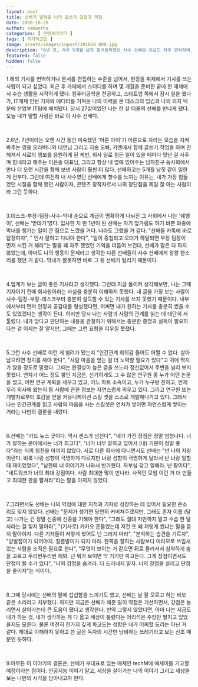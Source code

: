 ```yaml
---
layout: post
title: 선배가 말해준 나의 글쓰기 강점과 약점
date: 2020-10-28
author: samantha
categories: [ 콘텐츠라이터 ]
tags: [ 작가적고민 ]
image: assets/images/inpost/201028_000.jpg
description: "6년 전, 겨우 5개월 남짓 동거동락했던 사수 선배와 지금도 자주 연락하며 지낸다. 선배는 잘하는 건 칭찬해주고, 잘 하지 못하는 부분에 대해 쓴소리를 아끼지 않았다. 지금의 자존감의 팔할은 선배가 키워줬다고 해도 지나침이 없다."
featured: false
hidden: false
---
```


1.해외 기사를 번역하거나 문서를 편집하는 수준을 넘어서, 현장을 취재해서 기사를 쓰는 사람이 되고 싶었다. 퇴근 후 카페에서 스터디를 하며 몇 개월을 준비한 끝에 한 매체에서 수습 생활을 시작하게 됐다. 컴퓨터공학을 전공하고, 스타트업 쪽에서 잠시 일을 했다가, IT매체 인턴 기자와 에디터를 거쳐온 나의 이력을 본 데스크의 입김과 나의 의지 덕분에 산업부 IT팀에 배치됐다. 당시 27살이었던 나는 한 살 터울의 선배를 만나게 됐다. 오늘 내가 말할 사람은 바로 이 사수 선배다.

<br/>

2.6년, 7년이라는 오랜 시간 동안 미숙했던 '어른 아이'가 어른으로 자라는 모습을 지켜봐주는 영웅 오라버니와 대연님 그리고 지송 오빠, 카엔에서 함께 글쓰기 작업을 하며 친해져서 서로의 행보를 응원하게 된 케빈, 회사 일로 힘든 일이 있을 때마다 맛난 걸 사주며 힘내라고 해주는 이은솔 대표님, 그리고 항상 내 옆에 있어주는 남자친구 등사회에서 만나 더 오랜 시간을 함께 보낸 사람이 훨씬 더 많다. 선배하고는 5개월 남짓 같이 일한 게 전부다. 그런데 여전히 내 사수였던 선배에게 향수를 느끼는 이유는, 내가 가장 힘들었던 시절을 함께 했던 사람이자, 콘텐츠 창작자로서 나의 장단점을 제일 잘 아는 사람이라 그런 듯하다.

<br/>

3.데스크-부장-팀장-사수-막내 순으로 계급이 명확하게 나눠진 그 사회에서 나는 '쉐뱅이', 선배는 '받데기'였다. 입사한 지 만 1년이 된 선배는 자기 앞가림도 하기 바쁜 와중에 막내를 챙기는 일이 큰 짐으로 느꼈을 거다. 나라도 그랬을 거 같다.  "선배들 카톡에 바로 답장하자", " 인사 잘하고 다녀야 한다", "일이 중첩되고 오더가 하달되면 부장 팀장이 먼저 시킨 거 해라"는 말을 꽤 자주 했었던 기억을 더듬어 보건대, 선배가 말은 다 하지 않았는데, 아마도 나의 행동이 문제라고 생각한 다른 선배들이 사수 선배에게 왕왕 한소리를 했던 거 같다. 막내가 잘못하면 바로 그 윗 선배가 털리기 때문이다.

<br/>

4.업계가 보는 글이 좋은 기사라고 생각했다. 그런데 지금 돌이켜 생각해보면, 나는 그때 기자이기 전에 회사원이라는 사실을 충분히 이해하지 못했다. 내 글을 가장 보는 사람이 사수-팀장-부장-데스크부터 충분히 설득할 수 있는 기사를 쓰지 못했기 때문이다. 내부에서부터 먼저 인정과 공감대를 형성했다면, 어쩌면 내가 원하는 기사를 충분히 썼을 수도 있었겠다는 생각이 든다. 하지만 당시 나는 사람과 사람의 관계를 읽는 데 대단히 서툴렀다. 내가 맞다고 판단하는 내용을 관철하기 위해서는 충분한 증명과 설득이 필요하다는 걸 이제는 잘 알지만, 그때는 그런 요령을 피우질 못했다.

<br/>

5.그런 사수 선배로 이런 게 염려가 됐는지 "인간관계 회의감 들어도 어쩔 수 없다. 살아남으려면 정치를 해야 한다", "사람 마음을 얻는 걸 더 노력할 필요가 있다"고 귀에 딱지가 앉을 정도로 말했다. 그때는 완결성이 높은 글을 쓰느라 정신없어서 주변을 널리 보지 못했다. 연차가 어느 정도 쌓인 지금은, 신기하게도 그 수 많은 연구원 중 누가 어떤 논문을 썼고, 어떤 연구 계획을 세우고 있고, 어느 파트 소속이고, 누가 누구랑 친하고, 언제 우리 회사에 왔는지 등 사람에 관한 정보는 자연스럽게 외우고 있다. 그리고 연구원 또는 개발자로부터 호감을 얻을 커뮤니케이션 스킬 셋을 스스로 개발해나가고 있다. 그래서 나는 인간관계를 읽고 사람의 마음을 사는 스킬셋은 연차가 쌓이면 자연스럽게 쌓이는 거라는 나만의 결론을 내렸다.

<br/>

6.선배는 "카드 뉴스 굿이다. 역시 센스가 넘친다", "네가 가진 장점은 정말 엄청나다. 너가 잘하는 분야에서는 너가 최고다", "너가 너무 잘하고 있어서 (내) 기분이 정말 좋다"라는 식의 칭찬을 아끼지 않았다. 서로 다른 회사에 다니면서도 선배는 "넌 나의 자랑이란다. 비록 나랑 성향이 극명하게 다르지만 너랑 성향이 극명하게 달라서 난 너랑 일할 때 재미있었다", "남한테 너 이야기가 나와서 반가웠다. 자부심 갖고 일해라. 넌 짱이다", "네트워크가 너의 최대 강점이다. 사람 최대한 많이 만나라. 사적인 모임 이런 거 더 만들고 최대한 판을 펼쳐라"라는 말을 아끼지 않았다.

<br/>

7.그러면서도 선배는 나의 약점에 대한 지적과 기자로 성장하는 데 있어서 필요한 쓴소리도 잊지 않았다. 선배는 "문제가 생기면 당연히 커버쳐주겠지만, 그래도 혼자 이름 (달고) 나가는 건 정말 신중에 신중을 기해야 한다", "그래도 절대 자만하지 말고 수습 한 달 차라는 걸 잊지 말아라", "(기사로) 카카오 흔들었는데 저건 또 왜 저렇게 썼냐는 말을 듣지 말아야지. 다른 기자들이 저렇게 썼어도 넌 그러지 마라", "분석하는 습관을 기르자", "양발잡이가 되어야지. 절름발이가 되지 마라. 한쪽을 잘하는 사람보다 여러모로 쓰임새 있는 사람을 조직은 필요로 한다", "무엇이 보이는 거 같으면 뒤로 물러서서 침착하게 숨을 고르고 두리번두리번 해봐. 넌 뭐가 보이면 막 거기만 파고든다. 그게 장점이면서도 단점이 될 수가 있다", "너의 감정을 숨겨라. 다 드러내지 말자. 너의 장점을 살리고 단점을 줄이자"는 식이다.

<br/>

8.그때 당시에는 선배의 말에 섭섭함을 느끼기도 했고, 선배는 날 잘 모르고 하는 바보 같은 소리라고 치부했다. 하지만 지금은 선배가 해준 말이 약점은 개선하면서, 강점은 늘리면서 살아가는데 큰 도움이 됐다고 생각한다. 만약 그렇지 않았다면, 아마 나는 지금도 내가 하는 것, 내가 생각하는 게 다 옳고 세상이 틀렸다는 어리석은 주장만 펼치고 있었을지도 모른다. 물론 여전히 한가지 깊게 파고드는 성향은 내가 어찌할 도리는 아닌 거 같다. 제대로 이해하지 못하고 쓴 글은 독자의 시간만 낭비하는 쓰레기라고 보는 신조 때문인 듯하다.

<br/>

9.아무튼 이 이야기의 결론은, 선배가 부대표로 있는 매체인 techM에 에세이를 기고할 예정이라는 점이다. 인공지능 이야기 말고, 세상을 살아가는 나의 이야기 그리고 세상을 보는 나만의 시각을 담아내고자 한다.

<br/>
